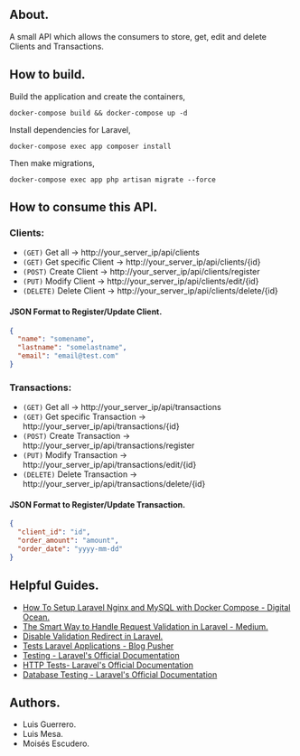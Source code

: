 ## About.
A small API which allows the consumers to store, get, edit and delete Clients and Transactions.

## How to build.

Build the application and create the containers,
```
docker-compose build && docker-compose up -d
```
Install dependencies for Laravel,
```
docker-compose exec app composer install 
```
Then make migrations, 
```
docker-compose exec app php artisan migrate --force
```

## How to consume this API.
### Clients:
  - ```(GET)``` Get all -> http://your_server_ip/api/clients
  - ```(GET)``` Get specific Client -> http://your_server_ip/api/clients/{id}
  - ```(POST)``` Create Client -> http://your_server_ip/api/clients/register
  - ```(PUT)``` Modify Client -> http://your_server_ip/api/clients/edit/{id}
  - ```(DELETE)``` Delete Client -> http://your_server_ip/api/clients/delete/{id}

#### JSON Format to Register/Update Client.
```json
{
  "name": "somename",
  "lastname": "somelastname",
  "email": "email@test.com"
}
```

### Transactions:
  - ```(GET)``` Get all -> http://your_server_ip/api/transactions
  - ```(GET)``` Get specific Transaction -> http://your_server_ip/api/transactions/{id}
  - ```(POST)``` Create Transaction -> http://your_server_ip/api/transactions/register
  - ```(PUT)``` Modify Transaction -> http://your_server_ip/api/transactions/edit/{id}
  - ```(DELETE)``` Delete Transaction -> http://your_server_ip/api/transactions/delete/{id}
  
#### JSON Format to Register/Update Transaction.
```json
{
  "client_id": "id",
  "order_amount": "amount",
  "order_date": "yyyy-mm-dd"
}
```

## Helpful Guides.
  - [How To Setup Laravel Nginx and MySQL with Docker Compose - Digital Ocean.](https://www.digitalocean.com/community/tutorials/how-to-set-up-laravel-nginx-and-mysql-with-docker-compose)
  - [The Smart Way to Handle Request Validation in Laravel - Medium.](https://medium.com/@kamerk22/the-smart-way-to-handle-request-validation-in-laravel-5e8886279271)
  - [Disable Validation Redirect in Laravel.](https://paulund.co.uk/disable-validation-redirect-in-laravel)
  - [Tests Laravel Applications - Blog Pusher](https://blog.pusher.com/tests-laravel-applications/)  
  - [Testing - Laravel's Official Documentation](https://laravel.com/docs/5.7/testing)
  - [HTTP Tests- Laravel's Official Documentation](https://laravel.com/docs/5.7/http-tests)  
  - [Database Testing - Laravel's Official Documentation](https://laravel.com/docs/5.7/database-testing)  

## Authors.
  - Luis Guerrero.
  - Luis Mesa.
  - Moisés Escudero. 

